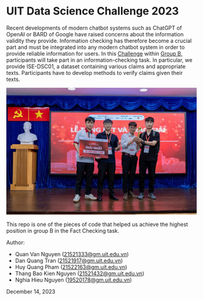 
# UIT Data Science Challenge 2023

Recent developments of modern chatbot systems such as ChatGPT of OpenAI or BARD of Google have raised concerns about the information validity they provide. Information checking has therefore become a crucial part and must be integrated into any modern chatbot system in order to provide reliable information for users. In this [Challenge](https://dsc.uit.edu.vn/) within [Group B](https://codalab.lisn.upsaclay.fr/competitions/15497), participants will take part in an information-checking task. In particular, we provide ISE-DSC01, a dataset containing various claims and appropriate texts. Participants have to develop methods to verify claims given their texts.

![Our Archived](pic/dsc_2.jfif)

This repo is one of the pieces of code that helped us achieve the highest position in group B in the Fact Checking task.

Author:
- Quan Van Nguyen (21521333@gm.uit.edu.vn)
- Dan Quang Tran (21521917@gm.uit.edu.vn)
- Huy Quang Pham (21522163@gm.uit.edu.vn)
- Thang Bao Kien Nguyen (21521432@gm.uit.edu.vn)
- Nghia Hieu Nguyen (19520178@gm.uit.edu.vn)

December 14, 2023